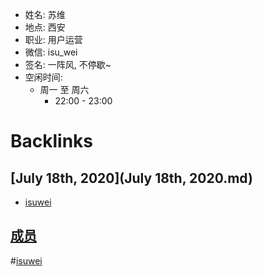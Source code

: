 - 姓名: 苏维
- 地点: 西安
- 职业: 用户运营
- 微信: isu_wei
- 签名: 一阵风, 不停歇~
- 空闲时间:
    - 周一 至 周六
        - 22:00 - 23:00

# Backlinks
## [July 18th, 2020](July 18th, 2020.md)
- [isuwei](isuwei.md)

## [成员](成员.md)

#[isuwei](isuwei.md)

